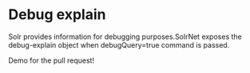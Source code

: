 # Debug explain
Solr provides information for debugging purposes.SolrNet exposes the debug-explain object when debugQuery=true command is passed.

Demo for the pull request!